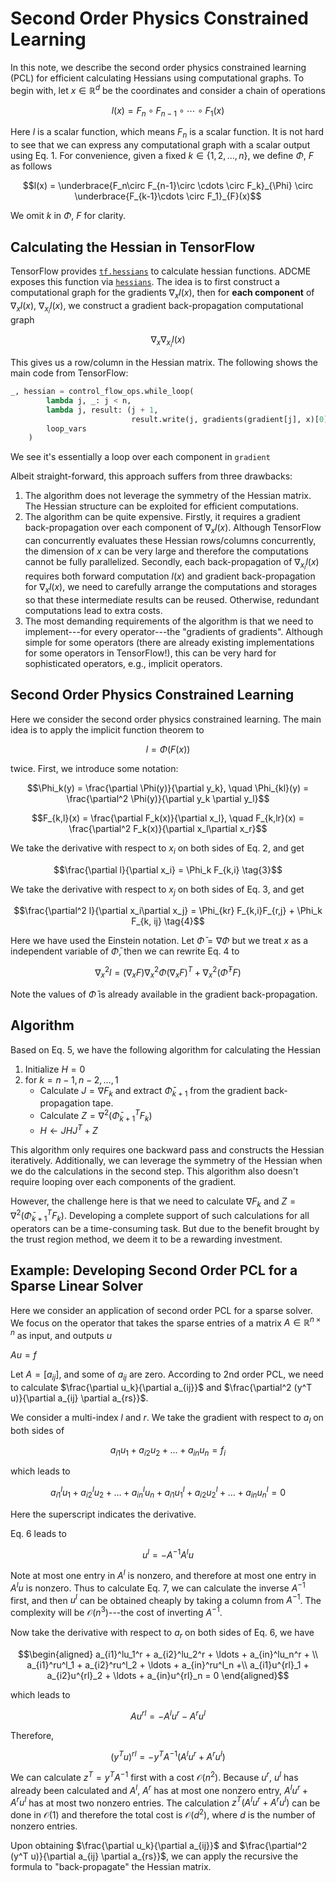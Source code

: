 # Second Order Physics Constrained Learning

In this note, we describe the second order physics constrained learning (PCL) for efficient calculating Hessians using computational graphs. To begin with, let $x\in\mathbb{R}^d$ be the coordinates and consider a chain of operations 

$$l(x) = F_n\circ F_{n-1}\circ \cdots \circ F_1(x) \tag{1}$$

Here $l$ is a scalar function, which means $F_n$ is a scalar function. It is not hard to see that we can express any computational graph with a scalar output using Eq. 1. For convenience, given a fixed $k\in\{1,2,\ldots, n\}$, we define $\Phi$, $F$ as follows

$$l(x) = \underbrace{F_n\circ F_{n-1}\circ \cdots \circ F_k}_{\Phi} \circ \underbrace{F_{k-1}\cdots \circ F_1}_{F}(x)$$

We omit $k$ in $\Phi$, $F$ for clarity. 

## Calculating the Hessian in TensorFlow

TensorFlow provides [`tf.hessians`](https://www.tensorflow.org/api_docs/python/tf/hessians) to calculate hessian functions. ADCME exposes this function via [`hessians`](@ref). The idea is to first construct a computational graph for the gradients $\nabla_x l(x)$, then for **each component** of $\nabla_x l(x)$, $\nabla_{x_i} l(x)$, we construct a gradient back-propagation computational graph 

$$\nabla_x \nabla_{x_i} l(x)$$

This gives us a row/column in the Hessian matrix. The following shows the main code from TensorFlow:

```python
_, hessian = control_flow_ops.while_loop(
        lambda j, _: j < n,
        lambda j, result: (j + 1,
                           result.write(j, gradients(gradient[j], x)[0])),
        loop_vars
    )
```

We see it's essentially a loop over each component in `gradient`

Albeit straight-forward, this approach suffers from three drawbacks:

1. The algorithm does not leverage the symmetry of the Hessian matrix. The Hessian structure can be exploited for efficient computations. 
2. The algorithm can be quite expensive. Firstly, it requires a gradient back-propagation over each component of $\nabla_x l(x)$. Although TensorFlow can concurrently evaluates these Hessian rows/columns concurrently, the dimension of $x$ can be very large and therefore the computations cannot be fully parallelized. Secondly, each back-propagation of $\nabla_{x_i} l(x)$ requires both forward computation $l(x)$ and gradient back-propagation for $\nabla_{x} l(x)$, we need to carefully arrange the computations and storages so that these intermediate results can be reused. Otherwise, redundant computations lead to extra costs. 
3. The most demanding requirements of the algorithm is that we need to implement---for every operator---the "gradients of gradients". Although simple for some operators (there are already existing implementations for some operators in TensorFlow!), this can be very hard for sophisticated operators, e.g., implicit operators. 


## Second Order Physics Constrained Learning

Here we consider the second order physics constrained learning. The main idea is to apply the implicit function theorem to 

$$l = \Phi(F(x)) \tag{2}$$

twice. First, we introduce some notation:

$$\Phi_k(y) = \frac{\partial \Phi(y)}{\partial y_k}, \quad \Phi_{kl}(y) = \frac{\partial^2 \Phi(y)}{\partial y_k \partial y_l}$$

$$F_{k,l}(x) = \frac{\partial F_k(x)}{\partial x_l}, \quad F_{k,lr}(x) = \frac{\partial^2 F_k(x)}{\partial x_l\partial x_r}$$

We take the derivative with respect to $x_i$ on both sides of Eq. 2, and get

$$\frac{\partial l}{\partial x_i} = \Phi_k F_{k,i} \tag{3}$$

We take the derivative with respect to $x_j$ on both sides of Eq. 3, and get 

$$\frac{\partial^2 l}{\partial x_i\partial x_j} = \Phi_{kr} F_{k,i}F_{r,j} + \Phi_k F_{k, ij} \tag{4}$$

Here we have used the Einstein notation. Let $\bar\Phi = \nabla \Phi$ but we treat $x$ as a independent variable of $\bar\Phi$, then we can rewrite Eq. 4 to 

$$\nabla_x^2 l = (\nabla_x F) \nabla^2_x\Phi (\nabla_x F)^T + \nabla_x^2 (\bar\Phi^T F)\tag{5}$$

Note the values of $\bar\Phi$ is already available in the gradient back-propagation. 

## Algorithm

Based on Eq. 5, we have the following algorithm for calculating the Hessian

1. Initialize $H = 0$
2. for $k = n-1, n-2,\ldots, 1$
   * Calculate $J = \nabla F_k$ and extract $\bar \Phi_{k+1}$ from the gradient back-propagation tape.
   * Calculate $Z = \nabla^2 (\bar\Phi_{k+1}^T F_k)$
   * $H \gets JHJ^T + Z$

This algorithm only requires one backward pass and constructs the Hessian iteratively. Additionally, we can leverage the symmetry of the Hessian when we do the calculations in the second step. This algorithm also doesn't require looping over each components of the gradient. 

However, the challenge here is that we need to calculate $\nabla F_k$ and $Z = \nabla^2 (\bar\Phi_{k+1}^T F_k)$. Developing a complete support of such calculations for all operators  can be a time-consuming task. But due to the benefit brought by the trust region method, we deem it to be a rewarding investment. 


## Example: Developing Second Order PCL for a Sparse Linear Solver

Here we consider an application of second order PCL for a sparse solver. We focus on the operator that takes the sparse entries of a matrix $A\in\mathbb{R}^{n\times n}$ as input, and outputs $u$

$Au = f$

Let $A = [a_{ij}]$, and some of $a_{ij}$ are zero. According to 2nd order PCL, we need to calculate $\frac{\partial u_k}{\partial a_{ij}}$ and $\frac{\partial^2 (y^T u)}{\partial a_{ij} \partial a_{rs}}$. 

We consider a multi-index $l$ and $r$. We take the gradient with respect to $a_l$ on both sides of 

$$a_{i1}u_1 + a_{i2}u_2 + \ldots + a_{in}u_n = f_i$$

which leads to 

$$a_{i1}^lu_1 + a_{i2}^lu_2 + \ldots + a_{in}^lu_n + a_{i1}u^l_1 + a_{i2}u^l_2 + \ldots + a_{in}u^l_n = 0\tag{6}$$

Here the superscript indicates the derivative. 

Eq. 6 leads to 

$$u^l = -A^{-1}A^l u \tag{7}$$

Note at most one entry in $A^l$ is nonzero, and therefore at most one entry in $A^l u$ is nonzero. Thus to calculate Eq. 7, we can calculate the inverse $A^{-1}$ first, and then $u^l$ can be obtained cheaply by taking a column from $A^{-1}$. The complexity will be $\mathcal{O}(n^3)$---the cost of inverting $A^{-1}$.

Now take the derivative with respect to $a_r$ on both sides of Eq. 6, we have

$$\begin{aligned}
a_{i1}^lu_1^r + a_{i2}^lu_2^r + \ldots + a_{in}^lu_n^r + \\ a_{i1}^ru^l_1 + a_{i2}^ru^l_2 + \ldots + a_{in}^ru^l_n +\\ a_{i1}u^{rl}_1 + a_{i2}u^{rl}_2 + \ldots + a_{in}u^{rl}_n = 0
\end{aligned}$$

which leads to 

$$Au^{rl} = -A^l u^r - A^r u^l$$

Therefore, 

$$(y^Tu)^{rl} = - y^TA^{-1}(A^l u^r + A^r u^l)$$

We can calculate $z^T = y^TA^{-1}$ first with a cost $\mathcal{O}(n^2)$. Because $u^r$, $u^l$ has already been calculated and $A^l$, $A^r$ has at most one nonzero entry, $A^l u^r + A^r u^l$ has at most two nonzero entries. The calculation $z^T(A^l u^r + A^r u^l)$ can be done in $\mathcal{O}(1)$ and therefore the total cost is $\mathcal{O}(d^2)$, where $d$ is the number of nonzero entries. 


Upon obtaining $\frac{\partial u_k}{\partial a_{ij}}$ and $\frac{\partial^2 (y^T u)}{\partial a_{ij} \partial a_{rs}}$, we can apply the recursive the formula to "back-propagate" the Hessian matrix. 